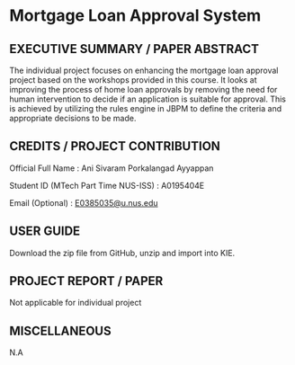 # Mortgage Loan Approval System
## EXECUTIVE SUMMARY / PAPER ABSTRACT
The individual project focuses on enhancing the mortgage loan approval project based on the workshops provided in this course. It looks at improving the process of home loan approvals by removing the need for human intervention to decide if an application is suitable for approval. This is achieved by utilizing the rules engine in JBPM to define the criteria and appropriate decisions to be made.

## CREDITS / PROJECT CONTRIBUTION
Official Full Name	: Ani Sivaram Porkalangad Ayyappan

Student ID (MTech Part Time NUS-ISS)	: A0195404E

Email (Optional) : E0385035@u.nus.edu


## USER GUIDE
Download the zip file from GitHub, unzip and import into KIE.

## PROJECT REPORT / PAPER
Not applicable for individual project

## MISCELLANEOUS
N.A
